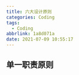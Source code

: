 ```yaml
---
title: 六大设计原则
categories: Coding
tags:
  - Coding
abbrlink: 1a8d071a
date: 2021-07-09 10:55:17
---
```



## 单一职责原则

